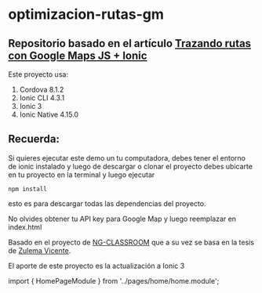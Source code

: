 # optimizacion-rutas-gm

## Repositorio basado en el artículo [Trazando rutas con Google Maps JS + Ionic](https://www.ion-book.com/blog/ionic2/directions-google-js-ionic/)

Este proyecto usa:

1. Cordova 8.1.2
1. Ionic CLI 4.3.1
1. Ionic 3
1. Ionic Native 4.15.0

## Recuerda:

Si quieres ejecutar este demo un tu computadora, debes tener el entorno de ionic instalado y luego de descargar o clonar el proyecto debes ubicarte en tu proyecto en la terminal y luego ejecutar

```
npm install
````

esto es para descargar todas las dependencias del proyecto.

No olvides obtener tu API key para Google Map y luego reemplazar en index.html

Basado en el proyecto de [NG-CLASSROOM](https://github.com/ng-classroom/demo118) que a su vez se basa en la tesis de [Zulema Vicente](https://www.facebook.com/zulema.vicente.9).

El aporte de este proyecto es la actualización a Ionic 3

import { HomePageModule } from '../pages/home/home.module';

